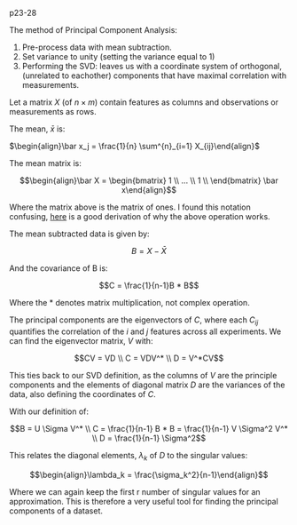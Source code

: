 p23-28

The method of Principal Component Analysis:

1. Pre-process data with mean subtraction.
2. Set variance to unity (setting the variance equal to 1)
3. Performing the SVD: leaves us with a coordinate system of orthogonal, (unrelated to eachother) components that have maximal correlation with measurements.

Let a matrix $X$ (of $n \times m$) contain features as columns and observations or measurements as rows.

The mean, $\bar x$ is:

$\begin{align}\bar x_j = \frac{1}{n} \sum^{n}_{i=1} X_{ij}\end{align}$

The mean matrix is:

$$\begin{align}\bar X = 
\begin{bmatrix}
1 \\
... \\
1 \\
\end{bmatrix}
\bar x\end{align}$$

Where the matrix above is the matrix of ones. I found this notation confusing, [here](https://math.stackexchange.com/questions/3507918/subtracting-the-mean-from-every-row-of-a-matrix) is a good derivation of why the above operation works.

The mean subtracted data is given by:

$$B = X - \bar X$$

And the covariance of B is:

$$C = \frac{1}{n-1}B * B$$

Where the * denotes matrix multiplication, not complex operation.

The principal components are the eigenvectors of $C$, where each $C_{ij}$ quantifies the correlation of the $i$ and $j$ features across all experiments. We can find the eigenvector matrix, $V$ with:

$$CV = VD \\
C = VDV^* \\
D = V^*CV$$

This ties back to our SVD definition, as the columns of $V$ are the principle components and the elements of diagonal matrix $D$ are the variances of the data, also defining the coordinates of $C$.

With our definition of:

$$B = U \Sigma V^* \\
C = \frac{1}{n-1} B * B = \frac{1}{n-1} V \Sigma^2 V^* \\
D = \frac{1}{n-1} \Sigma^2$$

This relates the diagonal elements, $\lambda_k$ of $D$ to the singular values:

$$\begin{align}\lambda_k = \frac{\sigma_k^2}{n-1}\end{align}$$

Where we can again keep the first r number of singular values for an approximation.
This is therefore a very useful tool for finding the principal components of a dataset.